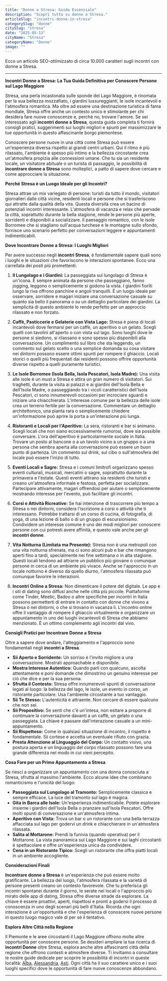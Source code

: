 ```yaml
---
title: "Donne a Stresa: Guida Essenziale"
description: "Scopri tutto su donne a Stresa."
articleSlug: "incontri-donne-in-stresa" 
categorySlug: "donne"
citySlug: "stresa"
date: "2025-05-13"
cityName: "Stresa"
categoryName: "Donne"
image: ""
---
```


Ecco un articolo SEO-ottimizzato di circa 10.000 caratteri sugli incontri con donne a Stresa.

---

**Incontri Donne a Stresa: La Tua Guida Definitiva per Conoscere Persone sul Lago Maggiore**

Stresa, una perla incastonata sulle sponde del Lago Maggiore, è rinomata per la sua bellezza mozzafiato, i giardini lussureggianti, le isole incantevoli e l'atmosfera romantica. Ma oltre ad essere una destinazione turistica di fama mondiale, Stresa offre anche un contesto unico e stimolante per chi desidera fare nuove conoscenze e, perché no, trovare l'amore. Se sei interessato agli **incontri donne a Stresa**, questa guida completa ti fornirà consigli pratici, suggerimenti sui luoghi migliori e spunti per massimizzare le tue opportunità in questo affascinante borgo piemontese.

Conoscere persone nuove in una città come Stresa può essere un'esperienza diversa rispetto ai grandi centri urbani. Qui il ritmo è più rilassato, l'ambiente è spesso più intimo e la bellezza circostante crea un'atmosfera propizia alle connessioni umane. Che tu sia un residente locale, un visitatore abituale o un turista di passaggio, le possibilità di **incontrare donne a Stresa** sono molteplici, a patto di sapere dove cercare e come approcciare la situazione.

**Perché Stresa è un Luogo Ideale per gli Incontri?**

Stresa attrae un mix variegato di persone: turisti da tutto il mondo, visitatori giornalieri dalle città vicine, residenti locali e persone che si trasferiscono qui attratte dalla qualità della vita. Questa diversità crea un bacino di potenziali incontri interessante. L'atmosfera di vacanza e relax che pervade la città, soprattutto durante la bella stagione, rende le persone più aperte, sorridenti e disponibili a socializzare. Il paesaggio romantico, con le isole Borromee che si stagliano sull'acqua turchese e le montagne sullo sfondo, fornisce uno scenario perfetto per conversazioni leggere e appuntamenti indimenticabili.

**Dove Incontrare Donne a Stresa: I Luoghi Migliori**

Per avere successo negli **incontri Stresa**, è fondamentale sapere quali sono i luoghi e le situazioni che favoriscono le interazioni spontanee. Ecco una carrellata dei posti più promettenti:

1.  **Il Lungolago e i Giardini:** La passeggiata sul lungolago di Stresa è un'icona. È sempre animata da persone che passeggiano, fanno jogging, leggono o semplicemente si godono la vista. I giardini fioriti lungo la riva offrono panchine e angoli tranquilli. È un luogo ideale per osservare, sorridere e magari iniziare una conversazione casuale su quanto sia bello il panorama o su un dettaglio particolare dei giardini. La semplicità di questo ambiente lo rende perfetto per un approccio rilassato e non forzato.

2.  **Caffè, Pasticcerie e Gelaterie con Vista Lago:** Stresa è piena di locali incantevoli dove fermarsi per un caffè, un aperitivo o un gelato. Scegli quelli con tavolini all'aperto o con vista sul lago. Sono luoghi dove le persone si siedono, si rilassano e sono spesso più disponibili alla conversazione. Un complimento sul libro che sta leggendo, un commento sul gelato scelto o una semplice domanda su cosa visitare nei dintorni possono essere ottimi spunti per rompere il ghiaccio. Locali storici o quelli più frequentati dai residenti possono offrire opportunità diverse rispetto a quelli puramente turistici.

3.  **Le Isole Borromee (Isola Bella, Isola Pescatori, Isola Madre):** Una visita alle isole è un must a Stresa e attira un gran numero di visitatori. Sui traghetti, durante la visita ai palazzi e ai giardini dell'Isola Bella e dell'Isola Madre, o passeggiando tra i vicoli caratteristici dell'Isola Pescatori, ci sono innumerevoli occasioni per incrociare sguardi e iniziare una chiacchierata. L'interesse comune per la bellezza delle isole crea un terreno fertile per la conversazione. Commentare un dettaglio architettonico, una pianta rara o semplicemente chiedere un'informazione può aprire la porta a un'interazione più lunga.

4.  **Ristoranti e Locali per l'Aperitivo:** La sera, ristoranti e bar si animano. Scegli locali che non siano eccessivamente rumorosi, dove sia possibile conversare. L'ora dell'aperitivo è particolarmente sociale in Italia. Trovare un posto al bancone o a un tavolo vicino a un gruppo o a una persona che sembra aperta alla conversazione può essere un buon punto di partenza. Un commento sul drink, sul cibo o sull'atmosfera del locale può essere l'inizio di tutto.

5.  **Eventi Locali e Sagre:** Stresa e i comuni limitrofi organizzano spesso eventi culturali, musicali, mercatini o sagre, soprattutto durante la primavera e l'estate. Questi eventi attirano sia residenti che turisti e creano un'atmosfera informale e festosa, perfetta per socializzare. Partecipare attivamente, magari offrendosi per aiutare o semplicemente mostrando interesse per l'evento, può facilitare gli incontri.

6.  **Corsi e Attività Ricreative:** Se hai intenzione di trascorrere più tempo a Stresa o nei dintorni, considera l'iscrizione a corsi o attività che ti interessano. Potrebbe trattarsi di un corso di cucina, di fotografia, di yoga, di una lezione di ballo o di un gruppo di escursionismo. Condividere un interesse comune è uno dei modi migliori per conoscere persone con cui potresti avere affinità, e questo vale anche per gli **incontri donne**.

7.  **Vita Notturna (Limitata ma Presente):** Stresa non è una metropoli con una vita notturna sfrenata, ma ci sono alcuni pub e bar che rimangono aperti fino a tardi, specialmente nei fine settimana o in alta stagione. Questi locali tendono ad attrarre un pubblico più giovane o comunque persone in cerca di un ambiente più vivace. Anche se l'approccio in un locale notturno è diverso da quello diurno, l'atmosfera rilassata può comunque favorire le interazioni.

8.  **Incontri Online a Stresa:** Non dimenticare il potere del digitale. Le app e i siti di dating sono diffusi anche nelle città più piccole. Piattaforme come Tinder, Meetic, Badoo o altre specifiche per incontri in Italia possono permetterti di entrare in contatto con donne che vivono a Stresa o nei dintorni, o che si trovano in vacanza lì. L'incontro online offre il vantaggio di rompere il ghiaccio virtualmente e organizzare un appuntamento in uno dei luoghi incantevoli di Stresa che abbiamo menzionato. È un ottimo complemento agli incontri dal vivo.

**Consigli Pratici per Incontrare Donne a Stresa**

Oltre a sapere dove andare, l'atteggiamento e l'approccio sono fondamentali negli **incontri a Stresa**.

*   **Sii Aperto e Sorridente:** Un sorriso è l'invito migliore a una conversazione. Mostrati approachable e disponibile.
*   **Mostra Interesse Autentico:** Quando parli con qualcuno, ascolta attentamente e poni domande che dimostrino un genuino interesse per ciò che dice e per la sua persona.
*   **Sfrutta il Contesto:** Stresa offre innumerevoli spunti di conversazione legati al luogo: la bellezza del lago, le isole, un evento in corso, un ristorante particolare. Usa l'ambiente circostante a tuo vantaggio.
*   **Sii Te Stesso:** L'autenticità è attraente. Non cercare di essere qualcuno che non sei.
*   **Sii Propositivo:** Se senti che c'è un'intesa, non esitare a proporre di continuare la conversazione davanti a un caffè, un gelato o una passeggiata. La chiave è passare dall'interazione casuale a un mini-appuntamento.
*   **Sii Rispettoso:** Come in qualsiasi situazione di incontro, il rispetto è fondamentale. Sii cortese e accetta un eventuale rifiuto con grazia.
*   **Presta Attenzione al Linguaggio del Corpo:** Un contatto visivo, una postura aperta e un linguaggio del corpo rilassato possono fare una grande differenza nel modo in cui vieni percepito.

**Cosa Fare per un Primo Appuntamento a Stresa**

Se riesci a organizzare un appuntamento con una donna conosciuta a Stresa, sfrutta al massimo l'ambiente. Ecco alcune idee che combinano romanticismo e l'unicità del luogo:

*   **Passeggiata sul Lungolago al Tramonto:** Semplicemente classica e sempre efficace. La luce del tramonto sul lago è magica.
*   **Gita in Barca alle Isole:** Un'esperienza indimenticabile. Potete esplorare insieme i giardini dell'Isola Bella o pranzare sull'Isola Pescatori. Offre molti spunti di conversazione e un'atmosfera intima.
*   **Aperitivo con Vista:** Trova un bar o un ristorante con una bella terrazza affacciata sul lago per godervi un drink e chiacchierare in un'atmosfera rilassata.
*   **Salita al Mottarone:** Prendi la funivia (quando operativa) per il Mottarone. La vista panoramica sul Lago Maggiore e sui laghi circostanti è spettacolare e offre un'esperienza unica da condividere.
*   **Cena in un Ristorante Tipico:** Scegli un ristorante che offra piatti locali in un ambiente accogliente.

**Considerazioni Finali**

**Incontrare donne a Stresa** è un'esperienza che può essere molto gratificante. La bellezza del luogo, l'atmosfera rilassata e la varietà di persone presenti creano un contesto favorevole. Che tu preferisca gli incontri spontanei durante il giorno, le serate nei locali o l'approccio più mirato delle app di dating, Stresa offre diverse strade da esplorare. La chiave è essere proattivi, aperti, rispettosi e pronti a godersi il processo di conoscenza in uno degli scenari più belli d'Italia. Ricorda che ogni interazione è un'opportunità e che l'esperienza di conoscere nuove persone in questo luogo magico vale di per sé il tentativo.

**Esplora Altre Città nella Regione**

Il Piemonte e le aree circostanti il Lago Maggiore offrono molte altre opportunità per conoscere persone. Se desideri ampliare la tua ricerca di **incontri Donne** oltre Stresa, esplora anche altre affascinanti città della regione che offrono contesti e atmosfere diverse. Ti invitiamo a consultare le nostre guide dedicate per scoprire le possibilità di incontri in queste località: [Alba](/alba/donne/incontri-donne-in-alba), [Alessandria](/alessandria/donne/incontri-donne-in-alessandria), [Asti](/asti/donne/incontri-donne-in-asti). Ogni città ha il suo carattere unico e i suoi luoghi specifici dove le opportunità di fare nuove conoscenze abbondano.

---
